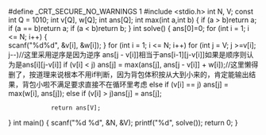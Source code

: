 #define _CRT_SECURE_NO_WARNINGS 1
#include <stdio.h>
int N, V;
const int Q = 1010;
int v[Q], w[Q];
int ans[Q];
int max(int a,int b)
{
	if (a > b)return a;
	if (a == b)return a;
	if (a < b)return b;
}
int solve()
{
	ans[0]=0;
	for (int i = 1; i <= N; i++)
	{   
		scanf("%d%d", &v[i], &w[i]);
	}
	for (int i = 1; i <= N; i++)
		for (int j = V; j >=v[i]; j--)//这里采用逆序是因为逆序 ans[j - v[i]]相当于ans[i-1][j-v[i]]如果是顺序则认为是ans[i][j-v[i]]
			if (v[i] < j) ans[j] = max(ans[j], ans[j - v[i]] + w[i]);//这里懒得删了，按道理来说根本不用if判断，因为背包体积按从大到小来的，肯定能输出结果，背包小啦不满足要求直接不在循环里考虑
			else if (v[i] == j) ans[j] = max(w[i], ans[j]);
			else if (v[i] > j)ans[j] = ans[j];

				return ans[V];
}
int main()
{
	scanf("%d %d", &N, &V);
	printf("%d", solve());
	return 0;
}
